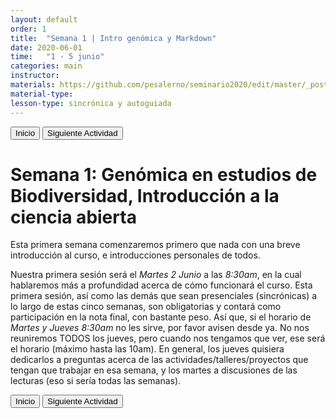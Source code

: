 ```yaml
---
layout: default
order: 1
title:  "Semana 1 | Intro genómica y Markdown"
date: 2020-06-01
time:   "1 - 5 junio"
categories: main
instructor: 
materials: https://github.com/pesalerno/seminario2020/edit/master/_posts/2020-06-01-1_Semana_1.md
material-type: 
lesson-type: sincrónica y autoguiada 
---
```


<a href="https://pesalerno.github.io/seminario2020/"><button>Inicio</button></a>    <a href="https://pesalerno.github.io/seminario2020/main/2020/06/02/2_Semana_2.html"><button>Siguiente Actividad</button></a>

# Semana 1: Genómica en estudios de Biodiversidad, Introducción a la ciencia abierta


Esta primera semana comenzaremos primero que nada con una breve introducción al curso, e introducciones personales de todos. 

Nuestra primera sesión será el *Martes 2 Junio* a las *8:30am*, en la cual hablaremos más a profundidad acerca de cómo funcionará el curso. 
Esta primera sesión, así como las demás que sean presenciales (sincrónicas) a lo largo de estas cinco semanas, son obligatorias y contará como
participación en la nota final, con bastante peso. Así que, si el horario de *Martes y Jueves 8:30am* no les sirve, por favor
avisen desde ya. No nos reuniremos TODOS los jueves, pero cuando nos tengamos que ver, ese será el horario (máximo hasta las 10am).
En general, los jueves quisiera dedicarlos a preguntas acerca de las actividades/talleres/proyectos que tengan que trabajar en esa semana, y 
los martes a discusiones de las lecturas (eso si sería todas las semanas). 



<a href="https://pesalerno.github.io/seminario2020/"><button>Inicio</button></a>    <a href="https://pesalerno.github.io/seminario2020/main/2020/06/02/2_Semana_2.html"><button>Siguiente Actividad</button></a>
